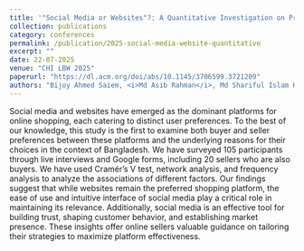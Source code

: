 ```yaml
---
title: '"Social Media or Websites"?: A Quantitative Investigation on Preferences of Buyers and Sellers in Bangladesh'
collection: publications
category: conferences
permalink: /publication/2025-social-media-website-quantitative
excerpt: ""
date: 22-07-2025
venue: "CHI LBW 2025"
paperurl: "https://dl.acm.org/doi/abs/10.1145/3706599.3721209"
authors: "Bijoy Ahmed Saiem, <i>Md Asib Rahman</i>, Md Shariful Islam Khan, Ishika Tarin, Tamanna Haque Nipa, ABM Alim Al Islam"
---
```


Social media and websites have emerged as the dominant platforms for online shopping, each catering to distinct user preferences. To the best of our knowledge, this study is the first to examine both buyer and seller preferences between these platforms and the underlying reasons for their choices in the context of Bangladesh. We have surveyed 105 participants through live interviews and Google forms, including 20 sellers who are also buyers. We have used Cramér’s V test, network analysis, and frequency analysis to analyze the associations of different factors. Our findings suggest that while websites remain the preferred shopping platform, the ease of use and intuitive interface of social media play a critical role in maintaining its relevance. Additionally, social media is an effective tool for building trust, shaping customer behavior, and establishing market presence. These insights offer online sellers valuable guidance on tailoring their strategies to maximize platform effectiveness.
